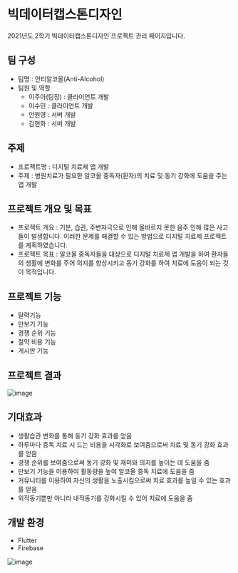 # 빅데이터캡스톤디자인

2021년도 2학기 빅데이터캡스톤디자인 프로젝트 관리 페이지입니다.

## 팀 구성
+ 팀명 : 안티알코올(Anti-Alcohol)   
+ 팀원 및 역할   
  + 이주아(팀장) : 클라이언트 개발
  + 이수민 : 클라이언트 개발     
  + 안원영 : 서버 개발    
  + 김현화 : 서버 개발   


## 주제
+ 프로젝트명 : 디지털 치료제 앱 개발
+ 주제 : 병원치료가 필요한 알코올 중독자(환자)의 치료 및 동기 강화에 도움을 주는 앱 개발

## 프로젝트 개요 및 목표
+ 프로젝트 개요 : 기분, 습관, 주변자극으로 인해 올바르지 못한 음주 인해 많은 사고들이 발생합니다. 이러한 문제를 해결할 수 있는 방법으로 디지털 치료제 프로젝트를 계획하였습니다. 
+ 프로젝트 목표 : 알코올 중독자들을 대상으로 디지털 치료제 앱 개발을 하여 환자들의 생활에 변화를 주어 의지를 향상시키고 동기 강화를 하여 치료에 도움이 되는 것이 목적입니다. 

## 프로젝트 기능
+ 달력기능
+ 만보기 기능
+ 경쟁 순위 기능
+ 절약 비용 기능
+ 게시판 기능 

## 프로젝트 결과
![image](https://user-images.githubusercontent.com/84326090/144738541-6084da90-ddcd-41e2-a013-885c57a28b15.png)


## 기대효과
  + 생활습관 변화를 통해 동기 강화 효과를 얻음
  + 하루마다 중독 치료 시 드는 비용을 시각화로 보여줌으로써 치료 및 동기 강화 효과를 얻음
  + 경쟁 순위를 보여줌으로써 동기 강화 및 재미와 의지를 높이는 데 도움을 줌
  + 만보기 기능을 이용하여 활동량을 높여 알코올 중독 치료에 도움을 줌
  + 커뮤니티를 이용하여 자신의 생활을 노출시킴으로써 치료 효과를 높일 수 있는 효과를 얻음 
  + 외적동기뿐만 아니라 내적동기를 강화시킬 수 있어 치료에 도움을 줌


## 개발 환경
  + Flutter
  + Firebase 
  
  ![image](https://user-images.githubusercontent.com/84326090/144738569-6a83c27b-095b-46a3-8514-3fb9b047fa83.png)


